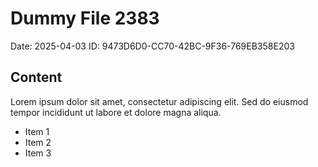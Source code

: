 # Dummy File 2383

Date: 2025-04-03
ID: 9473D6D0-CC70-42BC-9F36-769EB358E203

## Content

Lorem ipsum dolor sit amet, consectetur adipiscing elit.
Sed do eiusmod tempor incididunt ut labore et dolore magna aliqua.

* Item 1
* Item 2
* Item 3
